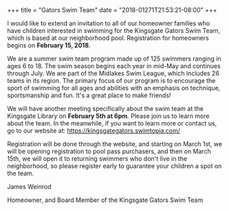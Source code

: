+++
title = "Gators Swim Team"
date = "2018-01271T21:53:21-08:00"
+++

I would like to extend an invitation to all of our homeowner families who have children interested in swimming for the Kingsgate Gators Swim Team, which is based at our neighborhood pool. Registration for homeowners begins on **February 15, 2018**.

We are a summer swim team program made up of 125 swimmers ranging in ages 6 to 18. The swim season begins each year in mid-May and continues through July. We are part of the Midlakes Swim League, which includes 26 teams in its region. The primary focus of our program is to encourage the sport of swimming for all ages and abilities with an emphasis on technique, sportsmanship and fun. It's a great place to make friends!

We will have another meeting specifically about the swim team at the Kingsgate Library on **February 5th at 6pm**. Please join us to learn more about the team. In the meanwhile, if you want to learn more or contact us, go to our website at: <https://kingsgategators.swimtopia.com/>

Registration will be done through the website, and starting on March 1st, we will be opening registration to pool pass purchasers, and then on March 15th, we will open it to returning swimmers who don't live in the neighborhood, so please register early to guarantee your children a spot on the team.

James Weinrod

Homeowner, and Board Member of the Kingsgate Gators Swim Team

